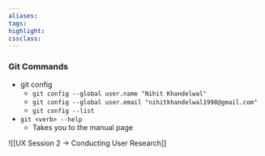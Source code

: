 ```yaml
---
aliases:  
tags:
highlight:  
cssclass:
---
```

### Git Commands
- git config
	- `git config --global user.name "Nihit Khandelwal"`
	- `git config --global user.email "nihitkhandelwal1998@gmail.com"`
	- `git config --list`
- `git <verb> --help`
	- Takes you to the manual page


![[UX Session 2 → Conducting User Research]]
